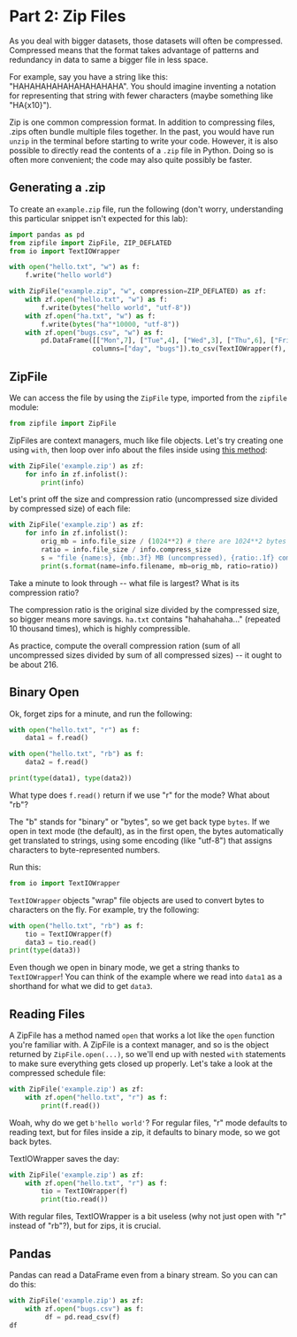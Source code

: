 # Part 2: Zip Files

As you deal with bigger datasets, those datasets will often be
compressed.  Compressed means that the format takes advantage of
patterns and redundancy in data to same a bigger file in less space.

For example, say you have a string like this: "HAHAHAHAHAHAHAHAHAHA".
You should imagine inventing a notation for representing that string
with fewer characters (maybe something like "HA{x10}").

Zip is one common compression format.  In addition to compressing
files, .zips often bundle multiple files together.  In the past, you
would have run `unzip` in the terminal before starting to write your
code.  However, it is also possible to directly read the contents of a
`.zip` file in Python.  Doing so is often more convenient; the code
may also quite possibly be faster.

## Generating a .zip

To create an `example.zip` file, run the following (don't worry,
understanding this particular snippet isn't expected for this lab):

```python
import pandas as pd
from zipfile import ZipFile, ZIP_DEFLATED
from io import TextIOWrapper

with open("hello.txt", "w") as f:
    f.write("hello world")

with ZipFile("example.zip", "w", compression=ZIP_DEFLATED) as zf:
    with zf.open("hello.txt", "w") as f:
        f.write(bytes("hello world", "utf-8"))
    with zf.open("ha.txt", "w") as f:
        f.write(bytes("ha"*10000, "utf-8"))
    with zf.open("bugs.csv", "w") as f:
        pd.DataFrame([["Mon",7], ["Tue",4], ["Wed",3], ["Thu",6], ["Fri",9]],
                     columns=["day", "bugs"]).to_csv(TextIOWrapper(f), index=False)
```

## ZipFile

We can access the file by using the `ZipFile` type, imported from the `zipfile` module:

```python
from zipfile import ZipFile
```

ZipFiles are context managers, much like file objects.  Let's try
creating one using `with`, then loop over info about the files inside
using [this
method](https://docs.python.org/3/library/zipfile.html#zipfile.ZipFile.infolist):

```python
with ZipFile('example.zip') as zf:
    for info in zf.infolist():
        print(info)
```

Let's print off the size and compression ratio (uncompressed size divided by compressed size) of each file:

```python
with ZipFile('example.zip') as zf:
    for info in zf.infolist():
        orig_mb = info.file_size / (1024**2) # there are 1024**2 bytes in a MB
        ratio = info.file_size / info.compress_size
        s = "file {name:s}, {mb:.3f} MB (uncompressed), {ratio:.1f} compression ratio"
        print(s.format(name=info.filename, mb=orig_mb, ratio=ratio))
```

Take a minute to look through -- what file is largest?  What is its
compression ratio?

The compression ratio is the original size divided by the compressed
size, so bigger means more savings.  `ha.txt` contains "hahahahaha..."
(repeated 10 thousand times), which is highly compressible.

As practice, compute the overall compression ration (sum of all
uncompressed sizes divided by sum of all compressed sizes) -- it ought
to be about 216.

## Binary Open

Ok, forget zips for a minute, and run the following:

```python
with open("hello.txt", "r") as f:
    data1 = f.read()

with open("hello.txt", "rb") as f:
    data2 = f.read()

print(type(data1), type(data2))
```

What type does `f.read()` return if we use "r" for the mode?  What
about "rb"?

The "b" stands for "binary" or "bytes", so we get back type `bytes`.
If we open in text mode (the default), as in the first open, the bytes
automatically get translated to strings, using some encoding (like
"utf-8") that assigns characters to byte-represented numbers.

Run this:

```python
from io import TextIOWrapper
```

`TextIOWrapper` objects "wrap" file objects are used to convert bytes
to characters on the fly.  For example, try the following:

```python
with open("hello.txt", "rb") as f:
    tio = TextIOWrapper(f)
    data3 = tio.read()
print(type(data3))
```

Even though we open in binary mode, we get a string thanks to
`TextIOWrapper`!  You can think of the example where we read into
`data1` as a shorthand for what we did to get `data3`.

## Reading Files

A ZipFile has a method named `open` that works a lot like the `open`
function you're familiar with.  A ZipFile is a context manager, and so
is the object returned by `ZipFile.open(...)`, so we'll end up with
nested `with` statements to make sure everything gets closed up
properly.  Let's take a look at the compressed schedule file:

```python
with ZipFile('example.zip') as zf:
    with zf.open("hello.txt", "r") as f:
        print(f.read())
```

Woah, why do we get `b'hello world'`?  For regular files, "r" mode
defaults to reading text, but for files inside a zip, it defaults to
binary mode, so we got back bytes.

TextIOWrapper saves the day:

```python
with ZipFile('example.zip') as zf:
    with zf.open("hello.txt", "r") as f:
        tio = TextIOWrapper(f)
        print(tio.read())
```

With regular files, TextIOWrapper is a bit useless (why not just open
with "r" instead of "rb"?), but for zips, it is crucial.

## Pandas

Pandas can read a DataFrame even from a binary stream.  So you can can do this:

```python
with ZipFile('example.zip') as zf:
    with zf.open("bugs.csv") as f:
         df = pd.read_csv(f)
df
```
